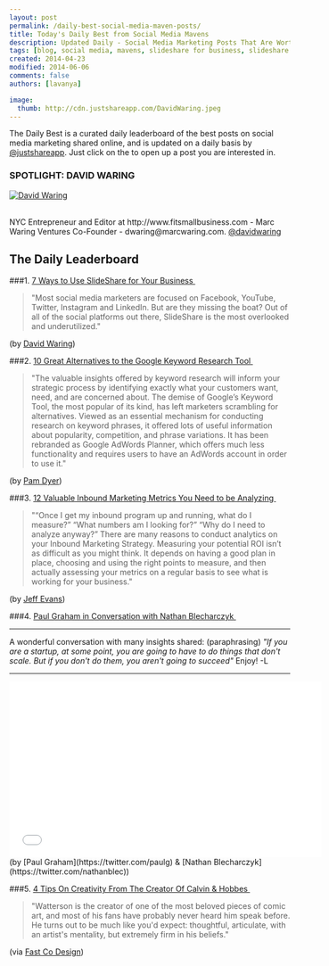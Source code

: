 ```yaml
---
layout: post
permalink: /daily-best-social-media-maven-posts/
title: Today's Daily Best from Social Media Mavens
description: Updated Daily - Social Media Marketing Posts That Are Worth Sharing
tags: [blog, social media, mavens, slideshare for business, slideshare for marketing,  ]
created: 2014-04-23
modified: 2014-06-06
comments: false
authors: [lavanya]

image:
  thumb: http://cdn.justshareapp.com/DavidWaring.jpeg
---
```


The Daily Best is a curated daily leaderboard of the best posts on social media marketing shared online, and is updated on a daily basis by [@justshareapp](http://twitter.com/justshareapp). Just click on the <i class="icon-link"></i> to open up a post you are interested in.

<div class="article-author-main border-box">
    <h3>SPOTLIGHT: DAVID WARING</h3>
    <a href="https://twitter.com/davidwaring"><img src="http://cdn.justshareapp.com/DavidWaring.jpeg" class="bio-photo large" alt="David Waring"></a>
    <br><br>
<p>NYC Entrepreneur and Editor at http://www.fitsmallbusiness.com  - Marc Waring Ventures Co-Founder - dwaring@marcwaring.com. <a href="https://twitter.com/davidwaring">@davidwaring</a> </p>
</div>

## The Daily Leaderboard

###1. [7 Ways to Use SlideShare for Your Business&nbsp;<i class="icon-link"></i>](http://nuzzel.com/sharedstory/06052014/socialmediaexaminer/7_ways_to_use_slideshare_for_your_business)
>"Most social media marketers are focused on Facebook, YouTube, Twitter, Instagram and LinkedIn. But are they missing the boat? Out of all of the social platforms out there, SlideShare is the most overlooked and underutilized."

(by [David Waring](https://twitter.com/davidwaring))


###2.  [10 Great Alternatives to the Google Keyword Research Tool&nbsp;<i class="icon-link"></i>](http://www.pamorama.net/2014/01/04/10-keyword-research-tools/)
>"The valuable insights offered by keyword research will inform your strategic process by identifying exactly what your customers want, need, and are concerned about. The demise of Google’s Keyword Tool, the most popular of its kind, has left marketers scrambling for alternatives. Viewed as an essential mechanism for conducting research on keyword phrases, it offered lots of useful information about popularity, competition, and phrase variations. It has been rebranded as Google AdWords Planner, which offers much less functionality and requires users to have an AdWords account in order to use it."

(by [Pam Dyer](https://twitter.com/pamdyer))


###3. [12 Valuable Inbound Marketing Metrics You Need to be Analyzing&nbsp;<i class="icon-link"></i>](http://www.inboundmarketingagents.com/inbound-marketing-agents-blog/bid/346807/12-Valuable-Inbound-Marketing-Metrics-You-Need-to-be-Analyzing)
>"“Once I get my inbound program up and running, what do I measure?” 
“What numbers am I looking for?” 
“Why do I need to analyze anyway?” 
There are many reasons to conduct analytics on your Inbound Marketing Strategy. 
Measuring your potential ROI isn’t as difficult as you might think. 
It depends on having a good plan in place, choosing and using the right points to measure, and then actually assessing your metrics on a regular basis to see what is working for your business."

(by [Jeff Evans](https://twitter.com/InboundAgent))


###4. [Paul Graham in Conversation with Nathan Blecharczyk&nbsp;<i class="icon-link"></i>](https://www.youtube.com/watch?v=nrWavoJsEks)
***
A wonderful conversation with many insights shared: (paraphrasing) *"If you are a startup, at some point, you are going to have to do things that don't scale. But if you don't do them, you aren't going to succeed"*
Enjoy! -L

***
<iframe width="560" height="315" src="//www.youtube.com/embed/nrWavoJsEks" frameborder="0" allowfullscreen></iframe>
<br/>
(by [Paul Graham](https://twitter.com/paulg) & [Nathan Blecharczyk](https://twitter.com/nathanblec))


###5. [4 Tips On Creativity From The Creator Of Calvin & Hobbes&nbsp;<i class="icon-link"></i>](url)
>"Watterson is the creator of one of the most beloved pieces of comic art, and most of his fans have probably never heard him speak before. He turns out to be much like you'd expect: thoughtful, articulate, with an artist's mentality, but extremely firm in his beliefs."

(via [Fast Co Design](https://twitter.com/FastCoDesign))
